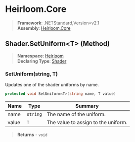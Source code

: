 # Heirloom.Core

> **Framework**: .NETStandard,Version=v2.1  
> **Assembly**: [Heirloom.Core][0]

## Shader.SetUniform\<T> (Method)

> **Namespace**: [Heirloom][0]  
> **Declaring Type**: [Shader][1]

### SetUniform<T>(string, T)

Updates one of the shader uniforms by name.

```cs
protected void SetUniform<T>(string name, T value)
```

| Name  | Type     | Summary                             |
|-------|----------|-------------------------------------|
| name  | `string` | The name of the uniform.            |
| value | `T`      | The value to assign to the uniform. |

> **Returns** - `void`

[0]: ../../../Heirloom.Core.md
[1]: ../Shader.md
